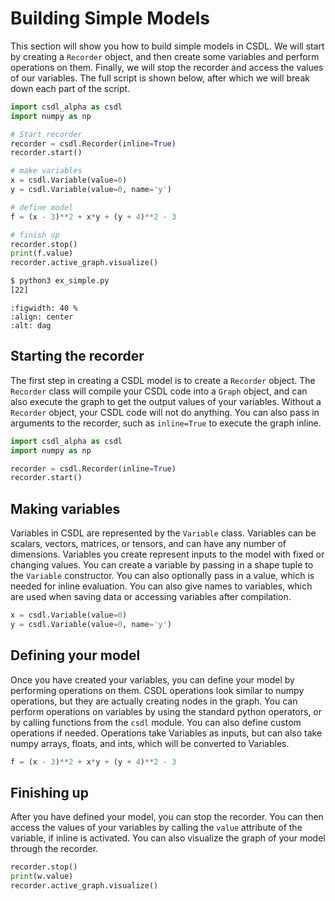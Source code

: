# Building Simple Models

This section will show you how to build simple models in CSDL. We will start by creating a `Recorder` object, and then create some variables and perform operations on them. Finally, we will stop the recorder and access the values of our variables. The full script is shown below, after which we will break down each part of the script.

```python
import csdl_alpha as csdl
import numpy as np

# Start recorder
recorder = csdl.Recorder(inline=True)
recorder.start()

# make variables
x = csdl.Variable(value=0)
y = csdl.Variable(value=0, name='y')

# define model
f = (x - 3)**2 + x*y + (y + 4)**2 - 3

# finish up
recorder.stop()
print(f.value)
recorder.active_graph.visualize()
```

```sh
$ python3 ex_simple.py
[22]
```

```{figure} /src/images/simple_example.svg
:figwidth: 40 %
:align: center
:alt: dag

```


## Starting the recorder

The first step in creating a CSDL model is to create a `Recorder` object. The `Recorder` class will compile your CSDL code into a `Graph` object, and can also execute the graph to get the output values of your variables. Without a `Recorder` object, your CSDL code will not do anything. You can also pass in arguments to the recorder, such as `inline=True` to execute the graph inline.

```python
import csdl_alpha as csdl
import numpy as np

recorder = csdl.Recorder(inline=True)
recorder.start()
```

## Making variables

Variables in CSDL are represented by the `Variable` class. Variables can be scalars, vectors, matrices, or tensors, and can have any number of dimensions. Variables you create represent inputs to the model with fixed or changing values. You can create a variable by passing in a shape tuple to the `Variable` constructor. You can also optionally pass in a value, which is needed for inline evaluation. You can also give names to variables, which are used when saving data or accessing variables after compilation.

```python
x = csdl.Variable(value=0)
y = csdl.Variable(value=0, name='y')
```

## Defining your model

Once you have created your variables, you can define your model by performing operations on them. CSDL operations look similar to numpy operations, but they are actually creating nodes in the graph. You can perform operations on variables by using the standard python operators, or by calling functions from the `csdl` module. You can also define custom operations if needed. Operations take Variables as inputs, but can also take numpy arrays, floats, and ints, which will be converted to Variables.

```python
f = (x - 3)**2 + x*y + (y + 4)**2 - 3
```

## Finishing up

After you have defined your model, you can stop the recorder. You can then access the values of your variables by calling the `value` attribute of the variable, if inline is activated. You can also visualize the graph of your model through the recorder. 

```python
recorder.stop()
print(w.value)
recorder.active_graph.visualize()
```